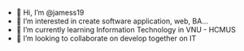 - 👋 Hi, I’m @jamess19
- 👀 I’m interested in create software application, web, BA...
- 🌱 I’m currently learning Information Technology in VNU - HCMUS
- 💞️ I’m looking to collaborate on develop together on IT

<!---
jamess19/jamess19 is a ✨ special ✨ repository because its `README.md` (this file) appears on your GitHub profile.
You can click the Preview link to take a look at your changes.
--->
